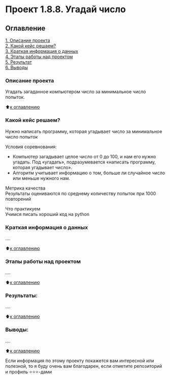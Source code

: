 # Проект 1.8.8. Угадай число

## Оглавление  
[1. Описание проекта](https://github.com/HunterV1rus/SF_DS/tree/main/Skillfactory/project_1.8.8/README.md#Описание-проекта)  
[2. Какой кейс решаем?](https://github.com/HunterV1rus/SF_DS/tree/main/Skillfactory/project_1.8.8/README.md#Какой-кейс-решаем)  
[3. Краткая информация о данных](https://github.com/HunterV1rus/SF_DS/tree/main/Skillfactory/project_1.8.8/README.md#Краткая-информация-о-данных)  
[4. Этапы работы над проектом](https://github.com/HunterV1rus/SF_DS/tree/main/Skillfactory/project_1.8.8/README.md#Этапы-работы-над-проектом)  
[5. Результат](https://github.com/HunterV1rus/SF_DS/tree/main/Skillfactory/project_1.8.8/README.md#Результат)    
[6. Выводы](https://github.com/HunterV1rus/SF_DS/tree/main/Skillfactory/project_1.8.8/README.md#Выводы) 

### Описание проекта    
Угадать загаданное компьютером число за минимальное число попыток.

:arrow_up:[к оглавлению](https://github.com/HunterV1rus/SF_DS/tree/main/Skillfactory/project_1.8.8/README.md#Оглавление)


### Какой кейс решаем?    
Нужно написать программу, которая угадывает число за минимальное число попыток

Условия соревнования:  
- Компьютер загадывает целое число от 0 до 100, и нам его нужно угадать. Под «угадать», подразумевается «написать программу, которая угадывает число».
- Алгоритм учитывает информацию о том, больше ли случайное число или меньше нужного нам.

Метрика качества     
Результаты оцениваются по среднему количеству попыток при 1000 повторений

Что практикуем     
Учимся писать хороший код на python


### Краткая информация о данных
....
  
:arrow_up:[к оглавлению](https://github.com/HunterV1rus/SF_DS/tree/main/Skillfactory/project_1.8.8/README.md#Оглавление)


### Этапы работы над проектом  
....

:arrow_up:[к оглавлению](https://github.com/HunterV1rus/SF_DS/tree/main/Skillfactory/project_1.8.8/README.md#Оглавление)


### Результаты:  
....

:arrow_up:[к оглавлению](https://github.com/HunterV1rus/SF_DS/tree/main/Skillfactory/project_1.8.8/README.md#Оглавление)


### Выводы:  
....

:arrow_up:[к оглавлению](https://github.com/HunterV1rus/SF_DS/tree/main/Skillfactory/project_1.8.8/README.md#Оглавление)


Если информация по этому проекту покажется вам интересной или полезной, то я буду очень вам благодарен, если отметите репозиторий и профиль ⭐️⭐️⭐️-дами